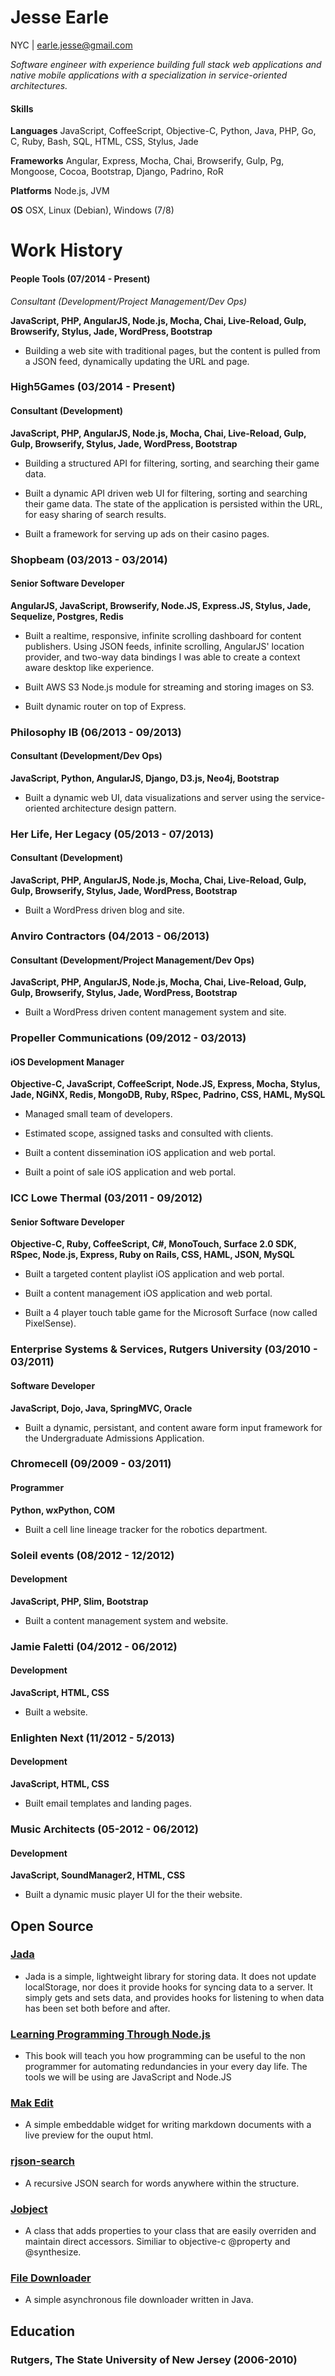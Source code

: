 # Jesse Earle

NYC | earle.jesse@gmail.com

_Software engineer with experience building full stack web applications and native mobile applications with a specialization in service-oriented architectures._

#### Skills

__Languages__ JavaScript, CoffeeScript, Objective-C, Python, Java, PHP, Go, C, Ruby, Bash, SQL, HTML, CSS, Stylus, Jade

__Frameworks__ Angular, Express, Mocha, Chai, Browserify, Gulp, Pg, Mongoose, Cocoa, Bootstrap, Django, Padrino, RoR

__Platforms__ Node.js, JVM

__OS__ OSX, Linux (Debian), Windows (7/8)

# Work History

#### People Tools (07/2014 - Present)
_Consultant (Development/Project Management/Dev Ops)_

__JavaScript, PHP, AngularJS, Node.js, Mocha, Chai, Live-Reload, Gulp, Browserify, Stylus, Jade, WordPress, Bootstrap__

+ Building a web site with traditional pages, but the content is pulled from a JSON feed, dynamically updating the URL and page.

### High5Games (03/2014 - Present)

#### Consultant (Development)

__JavaScript, PHP, AngularJS, Node.js, Mocha, Chai, Live-Reload, Gulp, Gulp, Browserify, Stylus, Jade, WordPress, Bootstrap__

+ Building a structured API for filtering, sorting, and searching their game data.

+ Built a dynamic API driven web UI for filtering, sorting and searching their game data.  The state of the application is persisted within the URL, for easy sharing of search results.

+ Built a framework for serving up ads on their casino pages.

### Shopbeam (03/2013 - 03/2014)

#### Senior Software Developer

__AngularJS, JavaScript, Browserify, Node.JS, Express.JS, Stylus, Jade, Sequelize, Postgres, Redis__

+ Built a realtime, responsive, infinite scrolling dashboard for content publishers.  Using JSON feeds, infinite scrolling, AngularJS' location provider, and two-way data bindings I was able to create a context aware desktop like experience.

+ Built AWS S3 Node.js module for streaming and storing images on S3.

+ Built dynamic router on top of Express.

### Philosophy IB (06/2013 - 09/2013)

#### Consultant (Development/Dev Ops)

__JavaScript, Python, AngularJS, Django, D3.js, Neo4j, Bootstrap__

+ Built a dynamic web UI, data visualizations and server using the service-oriented architecture design pattern.

### Her Life, Her Legacy (05/2013 - 07/2013)

#### Consultant (Development)

__JavaScript, PHP, AngularJS, Node.js, Mocha, Chai, Live-Reload, Gulp, Gulp, Browserify, Stylus, Jade, WordPress, Bootstrap__

+ Built a WordPress driven blog and site.

### Anviro Contractors (04/2013 - 06/2013)

#### Consultant (Development/Project Management/Dev Ops)

__JavaScript, PHP, AngularJS, Node.js, Mocha, Chai, Live-Reload, Gulp, Gulp, Browserify, Stylus, Jade, WordPress, Bootstrap__

+ Built a WordPress driven content management system and site.

### Propeller Communications (09/2012 - 03/2013)

#### iOS Development Manager

__Objective-C, JavaScript, CoffeeScript, Node.JS, Express, Mocha, Stylus, Jade, NGiNX, Redis, MongoDB, Ruby, RSpec, Padrino, CSS, HAML, MySQL__

+ Managed small team of developers.

+ Estimated scope, assigned tasks and consulted with clients.

+ Built a content dissemination iOS application and web portal.

+ Built a point of sale iOS application and web portal.

### ICC Lowe Thermal (03/2011 - 09/2012)

#### Senior Software Developer

__Objective-C, Ruby, CoffeeScript, C#, MonoTouch, Surface 2.0 SDK, RSpec, Node.js, Express, Ruby on Rails, CSS, HAML, JSON, MySQL__

+ Built a targeted content playlist iOS application and web portal.

+ Built a content management iOS application and web portal.

+ Built a 4 player touch table game for the Microsoft Surface (now called PixelSense).

### Enterprise Systems & Services, Rutgers University (03/2010 - 03/2011)

#### Software Developer


__JavaScript, Dojo, Java, SpringMVC, Oracle__

+ Built a dynamic, persistant, and content aware form input framework for the Undergraduate Admissions Application.

### Chromecell (09/2009 - 03/2011)

#### Programmer

__Python, wxPython, COM__

+ Built a cell line lineage tracker for the robotics department.

### Soleil events (08/2012 - 12/2012)

#### Development

__JavaScript, PHP, Slim, Bootstrap__

+ Built a content management system and website.

### Jamie Faletti (04/2012 - 06/2012)

#### Development

__JavaScript, HTML, CSS__

+ Built a website.

### Enlighten Next (11/2012 - 5/2013)

#### Development

__JavaScript, HTML, CSS__

+ Built email templates and landing pages.

### Music Architects (05-2012 - 06/2012)

#### Development

__JavaScript, SoundManager2, HTML, CSS__

+ Built a dynamic music player UI for the their website.

## Open Source

### [Jada](https://github.com/jearle/jada)

+ Jada is a simple, lightweight library for storing data. It does not update localStorage, nor does it provide hooks for syncing data to a server. It simply gets and sets data, and provides hooks for listening to when data has been set both before and after.

### [Learning Programming Through Node.js](https://github.com/jearle/learning-programming-through-nodejs)

+ This book will teach you how programming can be useful to the non programmer for automating redundancies in your every day life. The tools we will be using are JavaScript and Node.JS

### [Mak Edit](https://github.com/jearle/mak-edit)

+ A simple embeddable widget for writing markdown documents with a live preview for the ouput html.

### [rjson-search](https://github.com/jearle/rjson-search)

+ A recursive JSON search for words anywhere within the structure.

### [Jobject](https://github.com/jearle/jobject)

+ A class that adds properties to your class that are easily overriden and maintain direct accessors. Similiar to objective-c @property and @synthesize.

### [File Downloader](https://github.com/jearle/file-downloader)

+ A simple asynchronous file downloader written in Java.

## Education

### Rutgers, The State University of New Jersey (2006-2010)